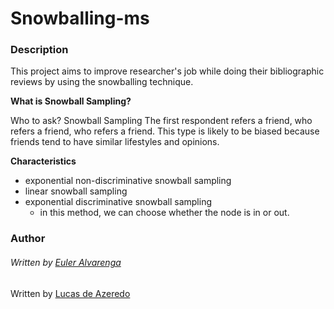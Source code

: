 # Snowballing-ms
### Description 

This project aims to improve researcher's job while doing their bibliographic reviews by using the snowballing technique.



**What is Snowball Sampling?**

Who to ask? Snowball Sampling The first respondent refers a friend, who refers a friend, who refers a friend. This type is likely to be biased because friends tend to have similar lifestyles and opinions. 



**Characteristics** 

- exponential non-discriminative snowball sampling
- linear snowball sampling
- exponential discriminative snowball sampling
  - in this method, we can choose whether the node is in or out.





### Author

###### Written by [Euler Alvarenga](https://twitter.com/Rithie)

Written by [Lucas de Azeredo](https://twitter.com/)